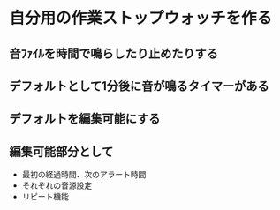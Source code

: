 # 自分用の作業ストップウォッチを作る

 ## 音ﾌｧｲﾙを時間で鳴らしたり止めたりする
 ## デフォルトとして1分後に音が鳴るタイマーがある
 ## デフォルトを編集可能にする
 ## 編集可能部分として
  * 最初の経過時間、次のアラート時間
  * それぞれの音源設定
  * リピート機能

